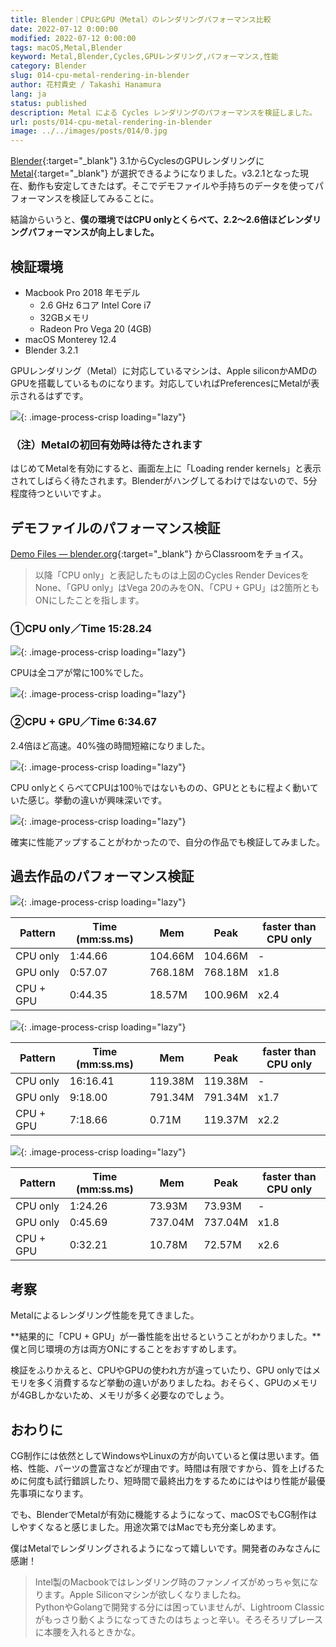 ```yaml
---
title: Blender｜CPUとGPU（Metal）のレンダリングパフォーマンス比較
date: 2022-07-12 0:00:00
modified: 2022-07-12 0:00:00
tags: macOS,Metal,Blender
keyword: Metal,Blender,Cycles,GPUレンダリング,パフォーマンス,性能
category: Blender
slug: 014-cpu-metal-rendering-in-blender
author: 花村貴史 / Takashi Hanamura
lang: ja
status: published
description: Metal による Cycles レンダリングのパフォーマンスを検証しました。
url: posts/014-cpu-metal-rendering-in-blender
image: ../../images/posts/014/0.jpg
---
```


[Blender](https://www.blender.org/){:target="_blank"} 3.1からCyclesのGPUレンダリングに [Metal](https://developer.apple.com/jp/metal/){:target="_blank"} が選択できるようになりました。v3.2.1となった現在、動作も安定してきたはず。そこでデモファイルや手持ちのデータを使ってパフォーマンスを検証してみることに。

結論からいうと、**僕の環境ではCPU onlyとくらべて、2.2〜2.6倍ほどレンダリングパフォーマンスが向上しました。**

## 検証環境

* Macbook Pro 2018 年モデル
	* 2.6 GHz 6コア Intel Core i7
	* 32GBメモリ
	* Radeon Pro Vega 20 (4GB)
* macOS Monterey 12.4
* Blender 3.2.1

GPUレンダリング（Metal）に対応しているマシンは、Apple siliconかAMDのGPUを搭載しているものになります。対応していればPreferencesにMetalが表示されるはずです。

![](../../images/posts/014/1.jpg){: .image-process-crisp loading="lazy"}

### （注）Metalの初回有効時は待たされます

はじめてMetalを有効にすると、画面左上に「Loading render kernels」と表示されてしばらく待たされます。Blenderがハングしてるわけではないので、5分程度待つといいですよ。

## デモファイルのパフォーマンス検証

[Demo Files — blender.org](https://www.blender.org/download/demo-files/){:target="_blank"} からClassroomをチョイス。

> 以降「CPU only」と表記したものは上図のCycles Render DevicesをNone、「GPU only」はVega 20のみをON、「CPU + GPU」は2箇所ともONにしたことを指します。

### ①CPU only／Time 15:28.24

![](../../images/posts/014/2.jpg){: .image-process-crisp loading="lazy"}

CPUは全コアが常に100%でした。

![](../../images/posts/014/3.jpg){: .image-process-crisp loading="lazy"}

### ②CPU + GPU／Time 6:34.67

2.4倍ほど高速。40%強の時間短縮になりました。

![](../../images/posts/014/4.jpg){: .image-process-crisp loading="lazy"}

CPU onlyとくらべてCPUは100％ではないものの、GPUとともに程よく動いていた感じ。挙動の違いが興味深いです。

![](../../images/posts/014/5.jpg){: .image-process-crisp loading="lazy"}

確実に性能アップすることがわかったので、自分の作品でも検証してみました。

## 過去作品のパフォーマンス検証

![](../../images/posts/014/6.jpg){: .image-process-crisp loading="lazy"}

| Pattern | Time (mm:ss.ms) | Mem | Peak | faster than CPU only |
| ---- | ---- | ---- | ---- | ---- |
| CPU only | 1:44.66 | 104.66M | 104.66M | - |
| GPU only | 0:57.07 | 768.18M | 768.18M | x1.8 | 
| CPU + GPU | 0:44.35 | 18.57M | 100.96M | x2.4 |

![](../../images/posts/014/7.jpg){: .image-process-crisp loading="lazy"}

| Pattern | Time (mm:ss.ms) | Mem | Peak | faster than CPU only |
| ---- | ---- | ---- | ---- | ---- |
| CPU only | 16:16.41 | 119.38M | 119.38M | - |
| GPU only | 9:18.00 | 791.34M | 791.34M | x1.7 |
| CPU + GPU | 7:18.66 | 0.71M | 119.37M | x2.2 |

![](../../images/posts/014/8.jpg){: .image-process-crisp loading="lazy"}

| Pattern | Time (mm:ss.ms) | Mem | Peak | faster than CPU only |
| ---- | ---- | ---- | ---- | ---- |
| CPU only | 1:24.26 | 73.93M | 73.93M | - |
| GPU only | 0:45.69 | 737.04M | 737.04M | x1.8 |
| CPU + GPU | 0:32.21 | 10.78M | 72.57M | x2.6 |

## 考察

Metalによるレンダリング性能を見てきました。

**結果的に「CPU + GPU」が一番性能を出せるということがわかりました。**僕と同じ環境の方は両方ONにすることをおすすめします。

検証をふりかえると、CPUやGPUの使われ方が違っていたり、GPU onlyではメモリを多く消費するなど挙動の違いがありましたね。おそらく、GPUのメモリが4GBしかないため、メモリが多く必要なのでしょう。

## おわりに

CG制作には依然としてWindowsやLinuxの方が向いていると僕は思います。価格、性能、パーツの豊富さなどが理由です。時間は有限ですから、質を上げるために何度も試行錯誤したり、短時間で最終出力をするためにはやはり性能が最優先事項になります。

でも、BlenderでMetalが有効に機能するようになって、macOSでもCG制作はしやすくなると感じました。用途次第ではMacでも充分楽しめます。

僕はMetalでレンダリングされるようになって嬉しいです。開発者のみなさんに感謝！

> Intel製のMacbookではレンダリング時のファンノイズがめっちゃ気になります。Apple Siliconマシンが欲しくなりましたね。<br>PythonやGolangで開発する分には困っていませんが、Lightroom Classicがもっさり動くようになってきたのはちょっと辛い。そろそろリプレースに本腰を入れるときかな。